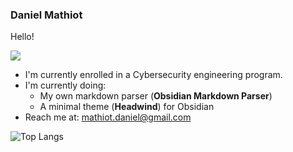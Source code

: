 ### Daniel Mathiot 

Hello! 

![](https://github-readme-stats.vercel.app/api?username=danymat&show_icons=true&theme=onedark)

- I'm currently enrolled in a Cybersecurity engineering program.
- I'm currently doing: 
    - My own markdown parser (**Obsidian Markdown Parser**)
    - A minimal theme (**Headwind**) for Obsidian
- Reach me at: mathiot.daniel@gmail.com

![Top Langs](https://github-readme-stats.vercel.app/api/top-langs/?username=danymat&layout=compact&theme=onedark)
